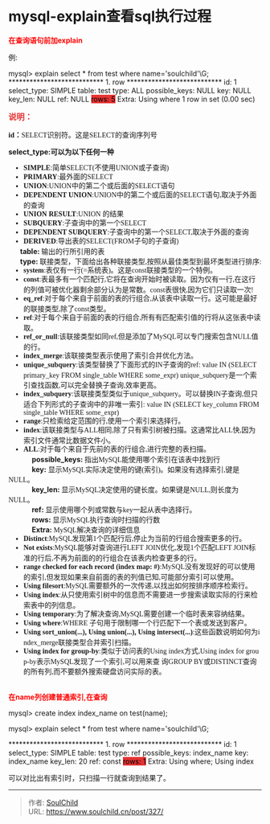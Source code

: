 # mysql-explain查看sql执行过程

<!--more-->
<strong><span style="color: #ff0000;">在查询语句前加explain</span></strong>

例:

mysql&gt; explain select * from test where name='soulchild'\G;
*************************** 1. row ***************************
id: 1
select_type: SIMPLE
table: test
type: ALL
possible_keys: NULL
key: NULL
key_len: NULL
ref: NULL
<span style="background-color: #e53333; color: #000000;">rows: 5</span>
Extra: Using where
1 row in set (0.00 sec)

<strong><span style="font-size: 16px; color: #e53333;">说明：</span></strong>

<span style="font-family: &quot;white-space:normal; background-color: #ffffff;"><strong><span style="font-size: 14px;">id</span></strong><strong><span style="font-size: 14px;">：</span></strong>SELECT识别符。这是SELECT的查询序列号</span>

<span style="font-size: 14px;"><strong>select_type:<span style="font-family: &quot;white-space:normal;">可以为以下任何一种</span></strong></span>
<ul style="margin: 0px 0px 0px 30px; padding: 0px; word-break: break-all; font-family: verdana, &quot;white-space:normal; background-color: #ffffff;">
 	<li style="margin: 0px; padding: 0px; list-style: disc;"><span style="margin: 0px; padding: 0px; line-height: 18px; font-family: &quot;;"><strong style="margin: 0px; padding: 0px;">SIMPLE</strong>:简单SELECT(不使用UNION或子查询)</span></li>
 	<li style="margin: 0px; padding: 0px; list-style: disc;"><span style="margin: 0px; padding: 0px; line-height: 18px; font-family: &quot;;"><strong style="margin: 0px; padding: 0px;">PRIMARY</strong>:最外面的SELECT</span></li>
 	<li style="margin: 0px; padding: 0px; list-style: disc;"><span style="margin: 0px; padding: 0px; line-height: 18px; font-family: &quot;;"><strong style="margin: 0px; padding: 0px;">UNION</strong>:UNION中的第二个或后面的SELECT语句</span></li>
 	<li style="margin: 0px; padding: 0px; list-style: disc;"><span style="margin: 0px; padding: 0px; line-height: 18px; font-family: &quot;;"><strong style="margin: 0px; padding: 0px;">DEPENDENT UNION</strong>:UNION中的第二个或后面的SELECT语句,取决于外面的查询</span></li>
 	<li style="margin: 0px; padding: 0px; list-style: disc;"><span style="margin: 0px; padding: 0px; line-height: 18px; font-family: &quot;;"><strong style="margin: 0px; padding: 0px;">UNION RESULT</strong>:UNION 的结果</span></li>
 	<li style="margin: 0px; padding: 0px; list-style: disc;"><span style="margin: 0px; padding: 0px; line-height: 18px; font-family: &quot;;"><strong style="margin: 0px; padding: 0px;">SUBQUERY</strong>:子查询中的第一个SELECT</span></li>
 	<li style="margin: 0px; padding: 0px; list-style: disc;"><span style="margin: 0px; padding: 0px; line-height: 18px; font-family: &quot;;"><strong style="margin: 0px; padding: 0px;">DEPENDENT SUBQUERY</strong>:子查询中的第一个SELECT,取决于外面的查询</span></li>
 	<li style="margin: 0px; padding: 0px; list-style: disc;"><span style="margin: 0px; padding: 0px; line-height: 18px; font-family: &quot;;"><strong style="margin: 0px; padding: 0px;">DERIVED</strong>:导出表的SELECT(FROM子句的子查询)</span></li>
</ul>
<span style="white-space: normal;"><span style="font-size: 14px;"><strong>       table: </strong></span><span style="font-family: &quot;white-space:normal; background-color: #ffffff;">输出的行所引用的表</span></span><br style="white-space: normal;" /><span style="white-space: normal;"><span style="font-size: 14px;"><strong>       type: </strong></span><span style="font-family: &quot;white-space:normal; background-color: #ffffff;">联接类型，下面给出各种联接类型,按照从最佳类型到最坏类型进行排序:</span></span>
<ul style="margin: 0px 0px 0px 30px; padding: 0px; word-break: break-all; font-family: verdana, &quot;white-space:normal; background-color: #ffffff;">
 	<li style="margin: 0px; padding: 0px; list-style: disc;"><span style="margin: 0px; padding: 0px; line-height: 18px; font-family: &quot;;"><strong style="margin: 0px; padding: 0px;">system</strong>:表仅有一行(=系统表)。这是const联接类型的一个特例。</span></li>
 	<li style="margin: 0px; padding: 0px; list-style: disc;"><span style="margin: 0px; padding: 0px; line-height: 18px; font-family: &quot;;"><strong style="margin: 0px; padding: 0px;">const</strong>:表最多有一个匹配行,它将在查询开始时被读取。因为仅有一行,在这行的列值可被优化器剩余部分认为是常数。const表很快,因为它们只读取一次!</span></li>
 	<li style="margin: 0px; padding: 0px; list-style: disc;"><span style="margin: 0px; padding: 0px; line-height: 18px; font-family: &quot;;"><strong style="margin: 0px; padding: 0px;">eq_ref</strong>:对于每个来自于前面的表的行组合,从该表中读取一行。这可能是最好的联接类型,除了const类型。</span></li>
 	<li style="margin: 0px; padding: 0px; list-style: disc;"><span style="margin: 0px; padding: 0px; line-height: 18px; font-family: &quot;;"><strong style="margin: 0px; padding: 0px;">ref</strong>:对于每个来自于前面的表的行组合,所有有匹配索引值的行将从这张表中读取。</span></li>
 	<li style="margin: 0px; padding: 0px; list-style: disc;"><span style="margin: 0px; padding: 0px; line-height: 18px; font-family: &quot;;"><strong style="margin: 0px; padding: 0px;">ref_or_null</strong>:该联接类型如同ref,但是添加了MySQL可以专门搜索包含NULL值的行。</span></li>
 	<li style="margin: 0px; padding: 0px; list-style: disc;"><span style="margin: 0px; padding: 0px; line-height: 18px; font-family: &quot;;"><strong style="margin: 0px; padding: 0px;">index_merge</strong>:该联接类型表示使用了索引合并优化方法。</span></li>
 	<li style="margin: 0px; padding: 0px; list-style: disc;"><span style="margin: 0px; padding: 0px; line-height: 18px; font-family: &quot;;"><strong style="margin: 0px; padding: 0px;">unique_subquery</strong>:该类型替换了下面形式的IN子查询的ref: value IN (SELECT primary_key FROM single_table WHERE some_expr) unique_subquery是一个索引查找函数,可以完全替换子查询,效率更高。</span></li>
 	<li style="margin: 0px; padding: 0px; list-style: disc;"><span style="margin: 0px; padding: 0px; line-height: 18px; font-family: &quot;;"><strong style="margin: 0px; padding: 0px;">index_subquery</strong>:该联接类型类似于unique_subquery。可以替换IN子查询,但只适合下列形式的子查询中的非唯一索引: value IN (SELECT key_column FROM single_table WHERE some_expr)</span></li>
 	<li style="margin: 0px; padding: 0px; list-style: disc;"><span style="margin: 0px; padding: 0px; line-height: 18px; font-family: &quot;;"><strong style="margin: 0px; padding: 0px;">range</strong>:只检索给定范围的行,使用一个索引来选择行。</span></li>
 	<li style="margin: 0px; padding: 0px; list-style: disc;"><span style="margin: 0px; padding: 0px; line-height: 18px; font-family: &quot;;"><strong style="margin: 0px; padding: 0px;">index</strong>:该联接类型与ALL相同,除了只有索引树被扫描。这通常比ALL快,因为索引文件通常比数据文件小。</span></li>
 	<li style="margin: 0px; padding: 0px; list-style: disc;"><span style="margin: 0px; padding: 0px; line-height: 18px; font-family: &quot;;"><strong style="margin: 0px; padding: 0px;">ALL</strong>:对于每个来自于先前的表的行组合,进行完整的表扫描。</span></li>
</ul>
<span style="white-space: normal;"><span style="font-size: 14px;"><strong>              possible_keys: </strong></span><span style="font-family: &quot;white-space:normal; background-color: #ffffff;">指出MySQL能使用哪个索引在该表中找到行</span></span><br style="white-space: normal;" /><span style="white-space: normal;"><span style="font-size: 14px;"><strong>              key:</strong></span> <span style="font-family: &quot;white-space:normal; background-color: #ffffff;">显示MySQL实际决定使用的键(索引)。如果没有选择索引,键是NULL。</span></span><br style="white-space: normal;" /><span style="white-space: normal;"><span style="font-size: 14px;"><strong>              key_len: </strong></span><span style="font-family: &quot;white-space:normal; background-color: #ffffff;">显示MySQL决定使用的键长度。如果键是NULL,则长度为NULL。</span></span><br style="white-space: normal;" /><span style="white-space: normal;"><span style="font-size: 14px;"><strong>              ref: </strong></span><span style="font-family: &quot;white-space:normal; background-color: #ffffff;">显示使用哪个列或常数与key一起从表中选择行。</span></span><br style="white-space: normal;" /><span style="white-space: normal;"><span style="font-size: 14px;"><strong>              rows: </strong></span><span style="font-family: &quot;white-space:normal; background-color: #ffffff;">显示MySQL执行查询时扫描的行数</span></span><br style="white-space: normal;" /><span style="white-space: normal;"><strong><span style="font-size: 14px;">              Extra: </span></strong><span style="font-family: &quot;white-space:normal; background-color: #ffffff;">MySQL解决查询的详细信息</span></span>
<ul style="margin: 0px 0px 0px 30px; padding: 0px; word-break: break-all; font-family: verdana, &quot;white-space:normal; background-color: #ffffff;">
 	<li style="margin: 0px; padding: 0px; list-style: disc;"><span style="margin: 0px; padding: 0px; line-height: 18px; font-family: &quot;;"><strong style="margin: 0px; padding: 0px;">Distinct</strong>:MySQL发现第1个匹配行后,停止为当前的行组合搜索更多的行。</span></li>
 	<li style="margin: 0px; padding: 0px; list-style: disc;"><span style="margin: 0px; padding: 0px; line-height: 18px; font-family: &quot;;"><strong style="margin: 0px; padding: 0px;">Not exists</strong>:MySQL能够对查询进行LEFT JOIN优化,发现1个匹配LEFT JOIN标准的行后,不再为前面的的行组合在该表内检查更多的行。</span></li>
 	<li style="margin: 0px; padding: 0px; list-style: disc;"><span style="margin: 0px; padding: 0px; line-height: 18px; font-family: &quot;;"><strong style="margin: 0px; padding: 0px;">range checked for each record (index map: #)</strong>:MySQL没有发现好的可以使用的索引,但发现如果来自前面的表的列值已知,可能部分索引可以使用。</span></li>
 	<li style="margin: 0px; padding: 0px; list-style: disc;"><span style="margin: 0px; padding: 0px; line-height: 18px; font-family: &quot;;"><strong style="margin: 0px; padding: 0px;">Using filesort</strong>:MySQL需要额外的一次传递,以找出如何按排序顺序检索行。</span></li>
 	<li style="margin: 0px; padding: 0px; list-style: disc;"><span style="margin: 0px; padding: 0px; line-height: 18px; font-family: &quot;;"><strong style="margin: 0px; padding: 0px;">Using index</strong>:从只使用索引树中的信息而不需要进一步搜索读取实际的行来检索表中的列信息。</span></li>
 	<li style="margin: 0px; padding: 0px; list-style: disc;"><span style="margin: 0px; padding: 0px; line-height: 18px; font-family: &quot;;"><strong style="margin: 0px; padding: 0px;">Using temporary</strong>:为了解决查询,MySQL需要创建一个临时表来容纳结果。</span></li>
 	<li style="margin: 0px; padding: 0px; list-style: disc;"><span style="margin: 0px; padding: 0px; line-height: 18px; font-family: &quot;;"><strong style="margin: 0px; padding: 0px;">Using where</strong>:WHERE 子句用于限制哪一个行匹配下一个表或发送到客户。</span></li>
 	<li style="margin: 0px; padding: 0px; list-style: disc;"><span style="margin: 0px; padding: 0px; line-height: 18px; font-family: &quot;;"><strong style="margin: 0px; padding: 0px;">Using sort_union(...), Using union(...), Using intersect(...)</strong>:这些函数说明如何为index_merge联接类型合并索引扫描。</span></li>
 	<li style="margin: 0px; padding: 0px; list-style: disc;"><span style="margin: 0px; padding: 0px; line-height: 18px; font-family: &quot;;"><strong style="margin: 0px; padding: 0px;">Using index for group-by</strong>:类似于访问表的Using index方式,Using index for group-by表示MySQL发现了一个索引,可以用来查 询GROUP BY或DISTINCT查询的所有列,而不要额外搜索硬盘访问实际的表。</span></li>
</ul>
&nbsp;

<strong><span style="color: #ff0000;">在name列创建普通索引,在查询</span></strong>

mysql&gt; create index index_name on test(name);

mysql&gt; explain select * from test where name='soulchild'\G;

*************************** 1. row ***************************
id: 1
select_type: SIMPLE
table: test
type: ref
possible_keys: index_name
key: index_name
key_len: 20
ref: const
<span style="background-color: #e53333; color: #000000;">rows: 1</span>
Extra: Using where; Using index

可以对比出有索引时，只扫描一行就查询到结果了。


---

> 作者: [SoulChild](https://www.soulchild.cn)  
> URL: https://www.soulchild.cn/post/327/  

